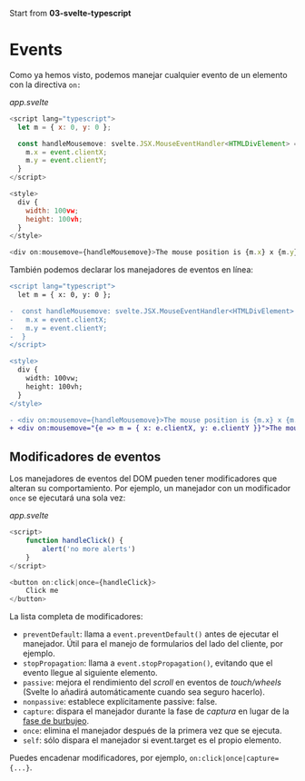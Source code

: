 Start from **03-svelte-typescript**

# Events

Como ya hemos visto, podemos manejar cualquier evento de un elemento con la directiva `on:`

_app.svelte_

```js
<script lang="typescript">
  let m = { x: 0, y: 0 };

  const handleMousemove: svelte.JSX.MouseEventHandler<HTMLDivElement> = (event) => {
  	m.x = event.clientX;
  	m.y = event.clientY;
  }
</script>

<style>
  div {
    width: 100vw;
    height: 100vh;
  }
</style>

<div on:mousemove={handleMousemove}>The mouse position is {m.x} x {m.y}</div>
```

También podemos declarar los manejadores de eventos en línea:

```diff
<script lang="typescript">
  let m = { x: 0, y: 0 };

-  const handleMousemove: svelte.JSX.MouseEventHandler<HTMLDivElement> = (event) => {
-  	m.x = event.clientX;
-  	m.y = event.clientY;
-  }
</script>

<style>
  div {
    width: 100vw;
    height: 100vh;
  }
</style>

- <div on:mousemove={handleMousemove}>The mouse position is {m.x} x {m.y}</div>
+ <div on:mousemove="{e => m = { x: e.clientX, y: e.clientY }}">The mouse position is {m.x} x {m.y}</div>
```

## Modificadores de eventos

Los manejadores de eventos del DOM pueden tener modificadores que alteran su comportamiento. Por ejemplo, un manejador con un modificador `once` se ejecutará una sola vez:

_app.svelte_

```js
<script>
	function handleClick() {
		alert('no more alerts')
	}
</script>

<button on:click|once={handleClick}>
	Click me
</button>
```

La lista completa de modificadores:

- `preventDefault`: llama a `event.preventDefault()` antes de ejecutar el manejador. Útil para el manejo de formularios del lado del cliente, por ejemplo.
- `stopPropagation`: llama a `event.stopPropagation()`, evitando que el evento llegue al siguiente elemento.
- `passive`: mejora el rendimiento del _scroll_ en eventos de _touch/wheels_ (Svelte lo añadirá automáticamente cuando sea seguro hacerlo).
- `nonpassive`: establece explícitamente passive: false.
- `capture`: dispara el manejador durante la fase de _captura_ en lugar de la [fase de burbujeo](https://developer.mozilla.org/en-US/docs/Learn/JavaScript/Building_blocks/Events#event_bubbling_and_capture).
- `once`: elimina el manejador después de la primera vez que se ejecuta.
- `self`: sólo dispara el manejador si event.target es el propio elemento.

Puedes encadenar modificadores, por ejemplo, `on:click|once|capture={...}`.
